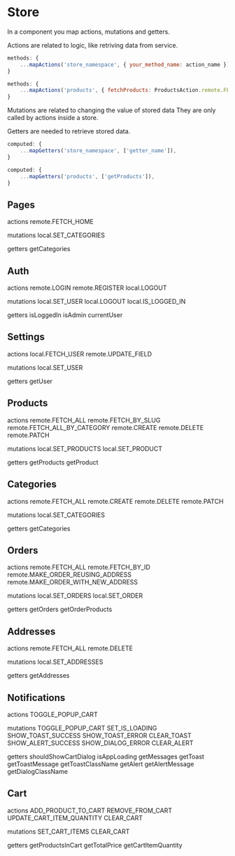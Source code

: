 # Store

In a component you map actions, mutations and getters.

Actions are related to logic, like retriving data from service.
```javascript
methods: {
    ...mapActions('store_namespace', { your_method_name: action_name })
}

methods: {
    ...mapActions('products', { fetchProducts: ProductsAction.remote.FETCH_ALL })
}
```

Mutations are related to changing the value of stored data
They are only called by actions inside a store.

Getters are needed to retrieve stored data.
```javascript
computed: {
    ...mapGetters('store_namespace', ['getter_name']),
}

computed: {
    ...mapGetters('products', ['getProducts']),
}
```

## Pages

actions
remote.FETCH_HOME

mutations
local.SET_CATEGORIES

getters
getCategories

## Auth

actions
remote.LOGIN
remote.REGISTER
local.LOGOUT

mutations
local.SET_USER
local.LOGOUT
local.IS_LOGGED_IN

getters
isLoggedIn
isAdmin
currentUser

## Settings

actions
local.FETCH_USER
remote.UPDATE_FIELD

mutations
local.SET_USER

getters
getUser

## Products

actions
remote.FETCH_ALL
remote.FETCH_BY_SLUG
remote.FETCH_ALL_BY_CATEGORY
remote.CREATE
remote.DELETE
remote.PATCH

mutations
local.SET_PRODUCTS
local.SET_PRODUCT

getters
getProducts
getProduct

## Categories

actions
remote.FETCH_ALL
remote.CREATE
remote.DELETE
remote.PATCH

mutations
local.SET_CATEGORIES

getters
getCategories

## Orders

actions
remote.FETCH_ALL
remote.FETCH_BY_ID
remote.MAKE_ORDER_REUSING_ADDRESS
remote.MAKE_ORDER_WITH_NEW_ADDRESS

mutations
local.SET_ORDERS
local.SET_ORDER

getters
getOrders
getOrderProducts

## Addresses

actions
remote.FETCH_ALL
remote.DELETE

mutations
local.SET_ADDRESSES

getters
getAddresses

## Notifications

actions
TOGGLE_POPUP_CART

mutations
TOGGLE_POPUP_CART
SET_IS_LOADING
SHOW_TOAST_SUCCESS
SHOW_TOAST_ERROR
CLEAR_TOAST
SHOW_ALERT_SUCCESS
SHOW_DIALOG_ERROR
CLEAR_ALERT

getters
shouldShowCartDialog
isAppLoading
getMessages
getToast
getToastMessage
getToastClassName
getAlert
getAlertMessage
getDialogClassName

## Cart

actions
ADD_PRODUCT_TO_CART
REMOVE_FROM_CART
UPDATE_CART_ITEM_QUANTITY
CLEAR_CART

mutations
SET_CART_ITEMS
CLEAR_CART

getters
getProductsInCart
getTotalPrice
getCartItemQuantity